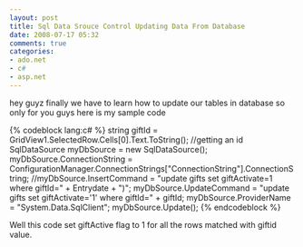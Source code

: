 ```yaml
---
layout: post
title: Sql Data Srouce Control Updating Data From Database
date: 2008-07-17 05:32
comments: true
categories:
- ado.net
- c#
- asp.net
---
```

hey guyz finally we have to learn how to update our tables in database so only for you guys here is my sample code

{% codeblock lang:c# %}
string giftId = GridView1.SelectedRow.Cells[0].Text.ToString(); //getting an id
SqlDataSource myDbSource = new SqlDataSource();
myDbSource.ConnectionString = ConfigurationManager.ConnectionStrings["ConnectionString"].ConnectionString;
//myDbSource.InsertCommand = "update gifts set giftActivate=1 where giftId=" + Entrydate + ")";
myDbSource.UpdateCommand = "update gifts set giftActivate='1' where giftId=" + giftId;
myDbSource.ProviderName = "System.Data.SqlClient";
myDbSource.Update();
{% endcodeblock %}

Well this code set giftActive flag to 1 for all the rows matched with giftid value.
